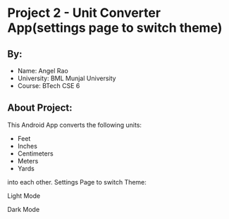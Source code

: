 # Project 2 - Unit Converter App(settings page to switch theme)

## By:
- Name: Angel Rao
- University: BML Munjal University
- Course: BTech CSE 6

## About Project:
This Android App converts the following units:
- Feet
- Inches
- Centimeters
- Meters
- Yards

into each other.
Settings Page to switch Theme:

Light Mode

Dark Mode
